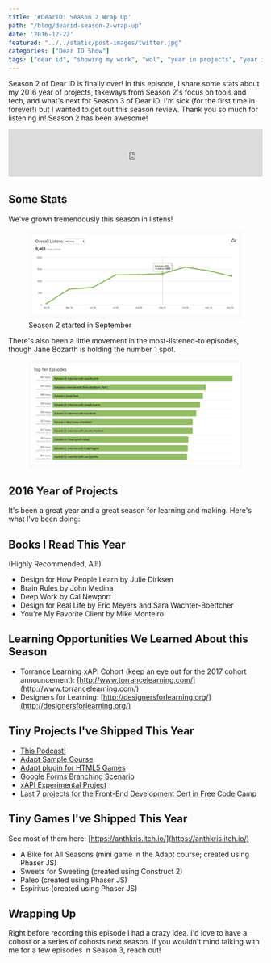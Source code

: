```yaml
---
title: '#DearID: Season 2 Wrap Up'
path: "/blog/dearid-season-2-wrap-up"
date: '2016-12-22'
featured: "../../static/post-images/twitter.jpg"
categories: ["Dear ID Show"]
tags: ["dear id", "showing my work", "wol", "year in projects", "year in review"]
---
```


Season 2 of Dear ID is finally over! In this episode, I share some stats about my 2016 year of projects, takeways from Season 2's focus on tools and tech, and what's next for Season 3 of Dear ID. I'm sick (for the first time in forever!) but I wanted to get out this season review. Thank you so much for listening in! Season 2 has been awesome!

<iframe src="https://simplecast.com/e/55431?style=medium-light" width="100%" height="94px" frameborder="0" scrolling="no" seamless=""></iframe>

## Some Stats

We've grown tremendously this season in listens!

<figure>
  <img src="../../static/post-images/Screen-Shot-2016-12-21-at-11.54.46-AM.png" alt="screenshot of season 2 stats" />
  <figcaption>Season 2 started in September</figcaption>
</figure>

There's also been a little movement in the most-listened-to episodes, though Jane Bozarth is holding the number 1 spot.

<figure>
  <img src="../../static/post-images/Screen-Shot-2016-12-21-at-11.55.01-AM.png" alt="top episodes after season 2" />
</figure>

## 2016 Year of Projects

It's been a great year and a great season for learning and making. Here's what I've been doing:

## Books I Read This Year

(Highly Recommended, All!)

*   Design for How People Learn by Julie Dirksen
*   Brain Rules by John Medina
*   Deep Work by Cal Newport
*   Design for Real Life by Eric Meyers and Sara Wachter-Boettcher
*   You're My Favorite Client by Mike Monteiro

## Learning Opportunities We Learned About this Season

*   Torrance Learning xAPI Cohort (keep an eye out for the 2017 cohort announcement): [http://www.torrancelearning.com/](http://www.torrancelearning.com/)
*   Designers for Learning: [http://designersforlearning.org/](http://designersforlearning.org/)

## Tiny Projects I've Shipped This Year

*   [This Podcast!](/blog/dear-instructional-designer-a-sneak-peek-at-the-new-show/)
*   [Adapt Sample Course](/blog/trying-out-kineo-adapt-open-source-elearning-authoring-framework/)
*   [Adapt plugin for HTML5 Games](https://www.adaptlearning.org/index.php/plugin-browser/)
*   [Google Forms Branching Scenario](/blog/unconventional-using-google-forms-for-text-based-branching/)
*   [xAPI Experimental Project](/blog/tracking-everything-in-storyline-with-xapi/)
*   [Last 7 projects for the Front-End Development Cert in Free Code Camp](https://www.freecodecamp.com/anthkris)

## Tiny Games I've Shipped This Year

See most of them here: [https://anthkris.itch.io/](https://anthkris.itch.io/)

*   A Bike for All Seasons (mini game in the Adapt course; created using Phaser JS)
*   Sweets for Sweeting (created using Construct 2)
*   Paleo (created using Phaser JS)
*   Espiritus (created using Phaser JS)

## Wrapping Up

Right before recording this episode I had a crazy idea. I'd love to have a cohost or a series of cohosts next season. If you wouldn't mind talking with me for a few episodes in Season 3, reach out!
